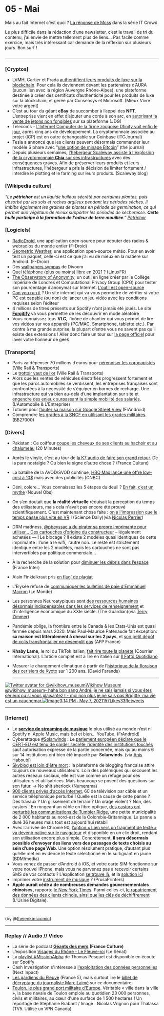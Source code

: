 # 05 - Mai

Mais au fait Internet c’est quoi ? [La réponse de Moss](https://www.youtube.com/watch?v=iDbyYGrswtg) dans la série IT Crowd.

Le plus difficile dans la rédaction d’une newsletter, c’est le travail de tri du contenu, j’ai envie de mettre tellement plus de liens… Pas facile comme exercice, mais très intéressant car demande de la réflexion sur plusieurs jours. Bon surf !

<figure><img src="../../.gitbook/assets/image (2) (1) (1).png" alt=""><figcaption></figcaption></figure>

***

### \[Cryptos]

* LVMH, Cartier et Prada [authentifient leurs produits de luxe sur la blockchain](https://www.mieuxvivre-votreargent.fr/vie-pratique/2021/04/20/blockchain-lvmh-prada-et-cartier-partenaires-autour-dune-plateforme-dediee-au-luxe/). Pour cela ils deviennent devant les partenaires d’AURA (aucun lien avec la région Auvergne Rhône-Alpes), une plateforme destinée à créer des certificats d’authenticité pour les produits de luxe sur la blockchain, et gérée par Consensys et Microsoft. (Mieux Vivre votre argent)
* C’est au tour du géant **eBay** de succomber à l’appel des **NFT**. L’entreprise vient en effet d’ajouter une corde à son arc, en [autorisant la vente de jetons non fongibles](https://www.journaldugeek.com/2021/05/12/nft-ebay-passe-le-cap-et-les-cryptopunks-sarrachent-a-17-millions-de-dollars/) sur sa plateforme (JDG)
* Telecoms - [L'Internet Computer de la firme zougoise Dfinity voit enfin le jour](https://www.ictjournal.ch/news/2021-05-11/la-firme-suisse-dfinity-lance-enfin-son-ambitieux-internet-computer), après cinq ans de développement. La cryptomonnaie associée au projet (ICP) est en outre échangeable sur Coinbase (ITCJournal)
* Tesla a annoncé que les clients peuvent désormais commander leur modèle S phare avec "[une option de minage Bitcoin](https://medium.com/the-capital/bitcoin-mining-feature-coming-to-tesla-model-s-ed63f568a150)” (the journal)
* Depuis plusieurs semaines, [l’hébergeur Scaleway assiste à l'explosion de la cryptomonnaie ](https://blog.scaleway.com/scaleway-and-chia/)[**Chia**](https://blog.scaleway.com/scaleway-and-chia/)[ sur ses infrastructures](https://blog.scaleway.com/scaleway-and-chia/) avec des conséquences graves. Afin de préserver leurs produits et leurs infrastructures, l’hébergeur a pris la décision de limiter fortement / interdire le plotting et le farming sur leurs produits. (Scaleway blog)

### \[Wikipedia culture]

_“Le **pétrichor** est un liquide huileux sécrété par certaines plantes, puis absorbé par les sols et roches argileux pendant les périodes sèches. Il imbibe également les graines de plantes en période de germination, ce qui permet aux végétaux de mieux supporter les périodes de sécheresse. **Cette huile participe à la formation de l'odeur de terre mouillée**.”_ [_Pétrichor_](https://fr.wikipedia.org/wiki/P%C3%A9trichor)

### \[Logiciels]

* [RadioDroid](https://f-droid.org/fr/packages/net.programmierecke.radiodroid2/), une application open-source pour écouter des radios & webradios du monde entier (F-Droid)
* [Geometric Weather](https://f-droid.org/fr/packages/wangdaye.com.geometricweather/), une application open-source météo. Pour en avoir test un paquet, celle-ci est ce que j’ai vu de mieux en la matière sur Android. (F-Droid)
* Des [wallpapers sympas](https://www.divoom.com/Article/lists/category/23.html) de Divoom
* [Quel téléphone (plus ou moins) libre en 2021 ?](https://linuxfr.org/news/quel-telephone-plus-ou-moins-libre-en-2021) (LinuxFR)
* [The Observatory of Anonymity](https://cpg.doc.ic.ac.uk/observatory/explore), un outil en ligne créer par le Collège Impériale de Londres et Computational Privacy Group (CPG)  pour tester son pourcentage d’anonymat sur Internet. [L’outil est open-source](https://github.com/computationalprivacy/observatory)
* [Can you run it](https://www.systemrequirementslab.com/cyri) ? Un site internet qui va vous permettre de vérifier si votre PC est capable (ou non) de lancer un jeu vidéo avec les conditions requises selon l’éditeur
* 4 millions de titres présents sur Spotify n’ont jamais été joués. Le site [**Forgitify**](https://forgotify.com/) va vous permettre de les découvrir en mode aléatoire
* Vous connaissez tous **VLC**, l’icône de chantier qui vous permet de lire vos vidéos sur vos appareils (PC/MAC, Smartphone, tablette etc.). Par contre à ma grande surprise, la plupart d’entre vous ne savent pas qu’il existe des extensions ! Aller donc faire un tour sur [la page officiel](https://addons.videolan.org/browse/cat/323/order/latest/) pour laver votre honneur de geek

### **\[Transports]**

* Paris va dépenser 70 millions d’euros pour [pérenniser les coronapistes](https://www.ville-rail-transports.com/mobilite/les-coronapistes-parisiennes-seront-toutes-perennisees-dici-2024/) (Ville Rail & Transports)
* Le [trottoir vaut de l’or](https://www.ville-rail-transports.com/mobilite/bitume-plateforme-le-trottoir-vaut-de-lor/) (Ville Rail & Transports)
* Alors que les ventes de véhicules électrifiés progressent fortement et que les parcs automobiles se verdissent, les entreprises françaises sont confrontées à la nécessité de s’équiper en bornes de recharge. Une infrastructure qui va bien au-delà d’une implantation sur site et [engendre des enjeux surpassant la simple mobilité des salariés](https://www.automobile-entreprise.com/L-entreprise-aux-prises-avec-la,10885). (L’Automobile & L’Entreprise)
* Tutoriel pour [flouter sa maison sur Google Street View](https://www.frandroid.com/comment-faire/tutoriaux/899649_google-maps-comment-flouter-sa-maison-sur-google-street-view) (FrAndroid)
* Comprendre l[es grades à la SNCF en utilisant les grades militaires](https://twitter.com/BB27000/status/1384365204973232129). (BB27000)

### \[Divers]

* Pakistan : Ce coiffeur [coupe les cheveux de ses clients au hachoir et au chalumeau](https://www.20minutes.fr/insolite/3039691-20210511-pakistan-coiffeur-coupe-cheveux-clients-hachoir-chalumeau) (20 Minutes)
* Après le vinyle, c’est au tour de [la K7 audio de faire son grand retour](https://www.franceculture.fr/emissions/la-transition/le-retour-de-la-k7-ou-lart-du-lacher-prise). De la pure nostalgie ? Ou bien le signe d’autre chose ? (France Culture)
* La bataille de la AVOD/SVOD continue, [HBO Max lance une offre low-cost à 10$](https://www.cnbc.com/2021/04/28/warnermedia-plans-to-charge-9point99-per-month-for-ad-supported-hbo-max.html) mais avec des publicités (CNBC)
* Déni, colère… Vous connaissez les 5 étapes du deuil ? [En fait, c’est un mythe](https://www.nouvelobs.com/nos-vies-intimes/20210429.OBS43430/deni-colere-vous-connaissez-les-5-etapes-du-deuil-en-fait-c-est-un-mythe.html) (Nouvel Obs)
* On s’en doutait que **la réalité virtuelle** réduisait la perception du temps des utilisateurs, mais cela n'avait pas encore été prouvé scientifiquement. C'est maintenant chose faite : [on a l'impression que le temps passe plus vite en VR](https://www.sciencedaily.com/releases/2021/05/210514134213.htm) ! (Science Daily)(via [Nicolas Perrier](https://www.linkedin.com/feed/update/urn:li:activity:6800273789298053120/))
* DRM madness, [@pbeyssac a du pirater sa propre imprimante pour utiliser… Des cartouches d’origine du constructeur](https://twitter.com/pbeyssac/status/1386988213923983362) – légalement achetées — ! Le blocage ? Il existe 2 modèles quasi identiques de cette imprimante : l'une a le wifi, l'autre non. Le reste est strictement identique entre les 2 modèles, mais les cartouches ne sont pas intervertibles par politique commerciale…
* À la recherche de la solution pour [diminuer les débris dans l’espace](https://www.franceinter.fr/a-la-recherche-de-la-solution-pour-diminuer-les-debris-dans-l-espace) (France Inter)
* Alain Finkielkraut pris [en flag’ de plagiat](https://twitter.com/JFaerber)
* L’Elysée refuse de [communiquer les bulletins de paie d’Emmanuel Macron](https://www.lemonde.fr/politique/article/2021/05/11/l-elysee-refuse-de-communiquer-les-bulletins-de-paie-d-emmanuel-macron_6079801_823448.html) (Le Monde)
* Les personnes Neuroatypiques sont [des ressources humaines désormais indispensables dans les services de renseignement](https://www.theguardian.com/uk-news/2021/apr/29/people-with-dyslexia-have-skills-that-we-need-says-gchq) et d'intelligence économique du XXIe siècle. (The Guardian)(via [Terry Zimmer](https://twitter.com/terryzim/status/1388891114275549184))
* Pandémie oblige, la frontière entre le Canada & les Etats-Unis est quasi fermée depuis mars 2020. Mais Paul-Maurice Patenaude fait exception: **sa maison est littéralement à cheval sur les 2 pays**, et [son petit dépôt de colis transfrontalier ne désemplit pas](https://twitter.com/afpfr/status/1387791283180113927) (AFP France)
* **Khaby Lame,** le roi du TikTok italien, [fait rire toute la planète](https://www.courrierinternational.com/revue-de-presse/la-personne-suivre-khaby-lame-le-roi-du-tiktok-italien-fait-rire-toute-la-planete) (Courrier International). L’article complet est à lire en italien sur [Il Fatto Quotidiano](https://www.ilfattoquotidiano.it/2021/05/13/khaby-lame-ecco-chi-e-litaliano-che-ha-piu-follower-di-mark-zuckerberg-ed-e-diventato-una-star-dei-social-senza-mai-dire-una-parola/6196830/)
*   Mesurer le changement climatique à partir de l’[historique de la floraison des cerisiers de Kyoto](https://twitter.com/DaviFaranda/status/1377303097932931074) sur 1 200 ans. (David Faranda)

    ***

[![Twitter avatar for @wikihow\_museum](https://substackcdn.com/image/twitter_name/w_96/wikihow_museum.jpg)Wikihow Museum @wikihow\_museum- haha bon sang André, je ne sais jamais si vous êtes sérieux ou si vous plaisantez ! - moi non plus je ne sais pas Brigitte, ma vie est un cauchemar.![Image](https://pbs.substack.com/media/E0y17M0XMAUVqcZ.jpg)](https://twitter.com/wikihow_museum/status/1390686422689058816?s=20)[3:14 PM ∙ May 7, 2021157Likes33Retweets](https://twitter.com/wikihow_museum/status/1390686422689058816?s=20)

***

### \[Internet]

* Le [**service de streaming de musique**](https://www.frandroid.com/android/288776_streaming-musical-offre-choisir) le plus utilisé au monde n’est ni Spotify ni Apple Music, mais bel et bien… YouTube. (FrAndroid)
* Cyberattaque [#Solarwinds](https://twitter.com/hashtag/solarwinds?src=hashtag_click) : Le [parlement européen déclare que le CERT-EU est tenu de garder secrète l'identité des institutions touchés](https://www.europarl.europa.eu/doceo/document/P-9-2021-001112-ASW_EN.pdf) sauf autorisation expresse de la partie concernée, mais qu'au moins 6 sur 14 institutions ont bien été impacté par **Solarwinds**. (via [Anis Haboubi](https://twitter.com/HaboubiAnis/status/1383115359956434953))
* [Skyblog est loin d'être mort](https://www.numerama.com/pop-culture/708544-je-reste-fidele-a-skyblog-des-annees-apres-ils-continuent-de-lacher-des-coms.html) : la plateforme de blogging française attire toujours de nouveaux utilisateurs. Loin des polémiques qui secouent les autres réseaux sociaux, elle est vue comme un refuge pour ses utilisateurs et utilisatrices. Mais beaucoup se posent des questions sur son futur. -> No shit sherlock (Numerama)
* [900 clients privés d’accès Internet](https://www.01net.com/actualites/cette-petite-ville-canadienne-a-ete-en-partie-coupee-d-internet-a-cause-de-castors-2041919.html), 60 de télévision par câble et un service téléphonique perturbé ! Quelle est la cause de cette panne ? Des travaux ? Un glissement de terrain ? Un orage violent ? Non, des castors ! En rongeant un câble en fibre optique, [des castors ont perturbé les communications de Tumbler Ridge](https://earther.gizmodo.com/internet-outage-in-canada-blamed-on-beavers-gnawing-thr-1846760780), une petite municipalité de 2 000 habitants au nord-est de la Colombie-Britannique. La panne a duré 36 heures mais tout est aujourd'hui rétabli
* Avec l’arrivée de Chrome 90, [l’option « Lien vers un fragment de texte » va devenir native sur le navigateur](https://www.blogdumoderateur.com/comment-faire-lien-vers-fragment-texte-google-chrome) et disponible en un clic droit, rendant son utilisation encore plus simple. Concrètement, **il sera désormais possible d’envoyer des liens vers des passages de texte choisis au sein d’une page Web**. Une option résolument pratique, d’autant plus qu’elle met en évidence le texte sélectionné en le surlignant en jaune (BDM/media)
* Vous venez de passer d’Android à iOS, et votre carte SIM fonctionne sur votre nouvel iPhone, mais vous ne parvenez pas à recevoir certains SMS de vos contacts ? L’explication [se trouve là](https://www.presse-citron.net/android-a-ios-probleme-reception-sms/), et la [solution ici](https://messages.google.com/disable-chat)
* Imprimer votre [instrument de musique](https://blog.prusaprinters.org/3d-print-a-recorder-an-ocarina-or-a-kazoo-3d-pritned-musical-instruments_49390/) ? (PrusaPrinters)
* **Apple aurait cédé à de nombreuses demandes gouvernementales chinoises,** rapporte [le New York Times](https://www.nytimes.com/2021/05/17/technology/apple-china-censorship-data.html). Parmi celles-ci, [le rapatriement des données des clients chinois, ainsi que les clés de déchiffrement](https://www.usine-digitale.fr/article/comment-apple-a-affaibli-la-securite-des-donnees-de-ses-clients-chinois-pour-plaire-a-pekin.N1094049) (L’Usine Digitale).

***

<figure><img src="../../.gitbook/assets/image (6) (1).png" alt=""><figcaption></figcaption></figure>

(by @[thejenkinscomic](https://twitter.com/thejenkinscomic/status/1371525409523781637))

***

### **Replay // Audio // Video**

* La série de podcast [**Géants des mers**](https://www.franceculture.fr/emissions/series/geants-des-mers) **(France Culture)**
* L’exposition [Visages du Rhône - Le Fleuve-roi](https://www.visagesdurhone.com/) (Le Sénat)
* La [playlist #MissionAlpha](https://open.spotify.com/playlist/737dU8N8LLMe9ZWbwonCFI) de Thomas Pesquet est disponible en écoute sur Spotify
* Cash Investigation s'intéresse à [l'exploitation des données personnelles ](https://www.nextinpact.com/article/45662/cash-investigation-sinteresse-a-exploitation-donnees-personnelles)(Next Inpact)
* [Les gardiens du Fleuve](https://www.france.tv/documentaires/animaux-nature/2414245-les-gardiens-du-fleuve.html) (France 5), mais surtout lire le [billet de décryptage du journaliste Marc Laimé](http://www.eauxglacees.com/TV5-Les-gardiens-du-fleuve-ou-l) sur ce documentaire.
* [Toulon, le plus grand port militaire d'Europe](https://www.tv5unis.ca/videos/toulon-le-plus-grand-port-militaire-deurope). Véritable « ville dans la ville », la base navale de Toulon emploie au quotidien 23 000 personnes, civils et militaires, au cœur d'une surface de 1 500 hectares ! Un reportage de Stéphanie Brabant / Image : Nicolas Vrignon pour Thalassa (TV5. Utilisé un VPN Canada)
